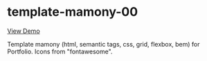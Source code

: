# template-mamony-00

[View Demo](https://horezmi.github.io/template-mamony-00/)

Template mamony (html, semantic tags, css, grid, flexbox, bem) for Portfolio. 
Icons from "fontawesome".
